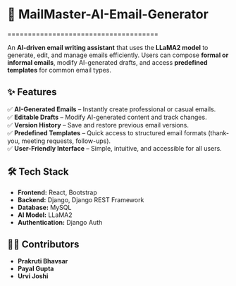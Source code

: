 # 📧 MailMaster-AI-Email-Generator  
=====================================


An **AI-driven email writing assistant** that uses the **LLaMA2 model** to generate, edit, and manage emails efficiently. Users can compose **formal or informal emails**, modify AI-generated drafts, and access **predefined templates** for common email types.  

## ✨ Features  
✅ **AI-Generated Emails** – Instantly create professional or casual emails.  
✅ **Editable Drafts** – Modify AI-generated content and track changes.  
✅ **Version History** – Save and restore previous email versions.  
✅ **Predefined Templates** – Quick access to structured email formats (thank-you, meeting requests, follow-ups).  
✅ **User-Friendly Interface** – Simple, intuitive, and accessible for all users.  

## 🛠 Tech Stack  
- **Frontend:** React, Bootstrap  
- **Backend:** Django, Django REST Framework  
- **Database:** MySQL  
- **AI Model:** LLaMA2  
- **Authentication:** Django Auth  

## 👩‍💻 Contributors  
- **Prakruti Bhavsar**  
- **Payal Gupta**
- **Urvi Joshi**

